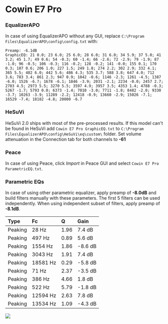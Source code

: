 # Cowin E7 Pro

### EqualizerAPO
In case of using EqualizerAPO without any GUI, replace `C:\Program Files\EqualizerAPO\config\config.txt`
with:
```
Preamp: -6.1dB
GraphicEQ: 21 0.0; 23 6.0; 25 6.0; 28 6.0; 31 6.0; 34 5.9; 37 5.0; 41 3.2; 45 1.7; 49 0.6; 54 -0.3; 60 -1.4; 66 -2.6; 72 -2.9; 79 -1.9; 87 -1.0; 96 -0.5; 106 -0.3; 116 -0.2; 128 -0.2; 141 -0.0; 155 0.1; 170 0.3; 187 0.6; 206 1.0; 227 1.5; 249 1.8; 274 2.2; 302 2.9; 332 4.1; 365 5.5; 402 6.0; 442 5.6; 486 4.3; 535 3.7; 588 3.8; 647 4.0; 712 3.6; 783 3.4; 861 2.3; 947 0.9; 1042 -0.6; 1146 -2.3; 1261 -4.5; 1387 -6.0; 1526 -6.7; 1678 -6.1; 1846 -3.9; 2031 -2.1; 2234 -0.0; 2457 2.7; 2703 4.5; 2973 5.5; 3270 5.5; 3597 4.9; 3957 3.5; 4353 1.4; 4788 -0.3; 5267 -1.7; 5793 0.0; 6373 -1.4; 7010 -3.0; 7711 -1.8; 8482 -2.0; 9330 -3.7; 10263 -3.9; 11289 -2.2; 12418 -0.9; 13660 -2.9; 15026 -7.1; 16529 -7.4; 18182 -4.8; 20000 -6.7
```

### HeSuVi
HeSuVi 2.0 ships with most of the pre-processed results. If this model can't be found in HeSuVi add
`Cowin E7 Pro GraphicEQ.txt` to `C:\Program Files\EqualizerAPO\config\HeSuVi\eq\custom\` folder.
Set volume attenuation in the Connection tab for both channels to **-61**

### Peace
In case of using Peace, click *Import* in Peace GUI and select `Cowin E7 Pro ParametricEQ.txt`.

### Parametric EQs
In case of using other parametric equalizer, apply preamp of **-8.0dB** and build filters manually
with these parameters. The first 5 filters can be used independently.
When using independent subset of filters, apply preamp of **-8.1dB**.

| Type    | Fc       |    Q | Gain    |
|:--------|:---------|:-----|:--------|
| Peaking | 28 Hz    | 1.96 | 7.4 dB  |
| Peaking | 497 Hz   | 0.89 | 5.6 dB  |
| Peaking | 1554 Hz  | 1.86 | -8.6 dB |
| Peaking | 3043 Hz  | 1.91 | 7.4 dB  |
| Peaking | 18581 Hz | 0.29 | -5.8 dB |
| Peaking | 71 Hz    | 2.37 | -3.5 dB |
| Peaking | 386 Hz   | 4.66 | 1.8 dB  |
| Peaking | 522 Hz   | 5.79 | -1.8 dB |
| Peaking | 12594 Hz | 2.63 | 7.8 dB  |
| Peaking | 13534 Hz | 1.09 | -4.3 dB |

![](https://raw.githubusercontent.com/jaakkopasanen/AutoEq/master/results/rtings/avg/Cowin%20E7%20Pro/Cowin%20E7%20Pro.png)